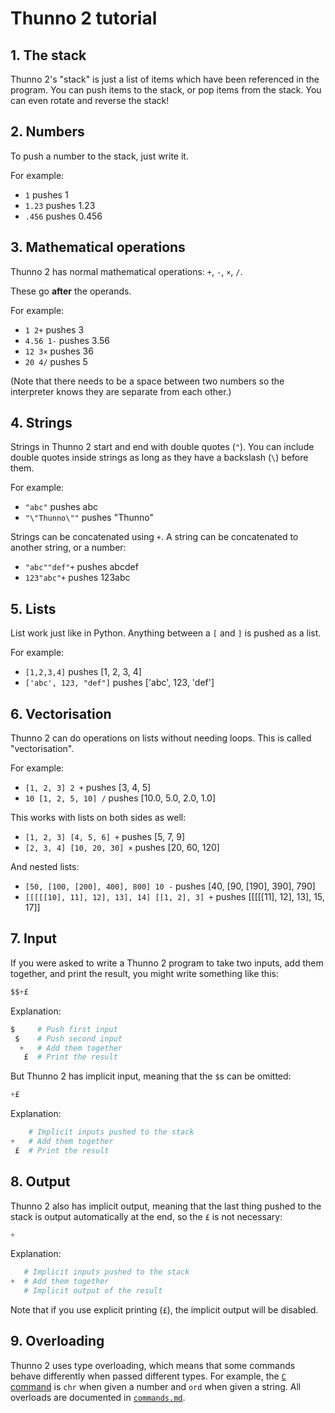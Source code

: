 # Thunno 2 tutorial

## 1. The stack

Thunno 2's "stack" is just a list of items which have been referenced in the program. You can push items to the stack, or pop items from the stack. You can even rotate and reverse the stack! <!-- TODO -->

## 2. Numbers

To push a number to the stack, just write it.

For example:

* `1` pushes 1
* `1.23` pushes 1.23
* `.456` pushes 0.456

## 3. Mathematical operations

Thunno 2 has normal mathematical operations: `+`, `-`, `×`, `/`.

These go **after** the operands.

For example:

* `1 2+` pushes 3
* `4.56 1-` pushes 3.56
* `12 3×` pushes 36
* `20 4/` pushes 5

(Note that there needs to be a space between two numbers so the interpreter knows they are separate from each other.)

## 4. Strings

Strings in Thunno 2 start and end with double quotes (`"`). You can include double quotes inside strings as long as they have a backslash (`\`) before them.

For example:

* `"abc"` pushes abc
* `"\"Thunno\""` pushes "Thunno"

Strings can be concatenated using `+`. A string can be concatenated to another string, or a number:

* `"abc""def"+` pushes abcdef
* `123"abc"+` pushes 123abc

## 5. Lists

List work just like in Python. Anything between a `[` and `]` is pushed as a list.

For example:

* `[1,2,3,4]` pushes [1, 2, 3, 4]
* `['abc', 123, "def"]` pushes ['abc', 123, 'def']

## 6. Vectorisation

Thunno 2 can do operations on lists without needing loops. This is called "vectorisation".

For example:

* `[1, 2, 3] 2 +` pushes [3, 4, 5]
* `10 [1, 2, 5, 10] /` pushes [10.0, 5.0, 2.0, 1.0]

This works with lists on both sides as well:

* `[1, 2, 3] [4, 5, 6] +` pushes [5, 7, 9]
* `[2, 3, 4] [10, 20, 30] ×` pushes [20, 60, 120]

And nested lists:

* `[50, [100, [200], 400], 800] 10 -` pushes [40, [90, [190], 390], 790]
* `[[[[[10], 11], 12], 13], 14] [[1, 2], 3] +` pushes [[[[[11], 12], 13], 15, 17]]

## 7. Input

If you were asked to write a Thunno 2 program to take two inputs, add them together, and print the result, you might write something like this:

```python
$$+£
```

Explanation:

```python
$     # Push first input
 $    # Push second input
  +   # Add them together
   £  # Print the result
```

But Thunno 2 has implicit input, meaning that the `$`s can be omitted:

```python
+£
```

Explanation:

```python
    # Implicit inputs pushed to the stack
+   # Add them together
 £  # Print the result
```

## 8. Output

Thunno 2 also has implicit output, meaning that the last thing pushed to the stack is output automatically at the end, so the `£` is not necessary:

```python
+
```

Explanation:

```python
   # Implicit inputs pushed to the stack
+  # Add them together
   # Implicit output of the result
```

Note that if you use explicit printing (`£`), the implicit output will be disabled.

## 9. Overloading

Thunno 2 uses type overloading, which means that some commands behave differently when passed different types. For example, the [`C` command](https://github.com/Thunno/Thunno2/blob/main/docs/commands.md#c-chr--ord) is `chr` when given a number and `ord` when given a string. All overloads are documented in [`commands.md`](https://github.com/Thunno/Thunno2/blob/main/docs/commands.md).
